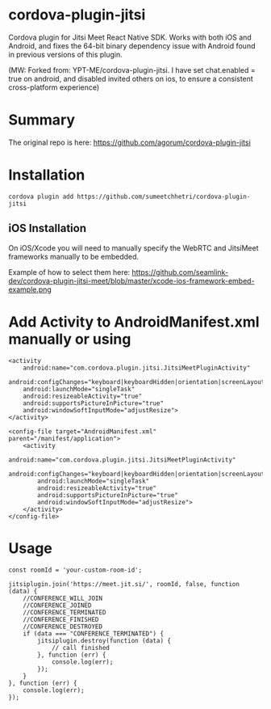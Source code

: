 # cordova-plugin-jitsi
Cordova plugin for Jitsi Meet React Native SDK. Works with both iOS and Android, and fixes the 64-bit binary dependency issue with Android found in previous versions of this plugin.

(MW: Forked from: YPT-ME/cordova-plugin-jitsi. I have set chat.enabled = true on android, and disabled invited others on ios, to ensure a consistent cross-platform experience)


# Summary 
The original repo is here: https://github.com/agorum/cordova-plugin-jitsi

# Installation
`cordova plugin add https://github.com/sumeetchhetri/cordova-plugin-jitsi`

## iOS Installation
On iOS/Xcode you will need to manually specify the WebRTC and JitsiMeet frameworks manually to be embedded.

Example of how to select them here: https://github.com/seamlink-dev/cordova-plugin-jitsi-meet/blob/master/xcode-ios-framework-embed-example.png

# Add Activity to AndroidManifest.xml manually or using 
```
<activity
    android:name="com.cordova.plugin.jitsi.JitsiMeetPluginActivity"
    android:configChanges="keyboard|keyboardHidden|orientation|screenLayout|screenSize|smallestScreenSize"
    android:launchMode="singleTask"
    android:resizeableActivity="true"
    android:supportsPictureInPicture="true"
    android:windowSoftInputMode="adjustResize">
</activity>
```
```
<config-file target="AndroidManifest.xml" parent="/manifest/application">
    <activity
        android:name="com.cordova.plugin.jitsi.JitsiMeetPluginActivity"
        android:configChanges="keyboard|keyboardHidden|orientation|screenLayout|screenSize|smallestScreenSize"
        android:launchMode="singleTask"
        android:resizeableActivity="true"
        android:supportsPictureInPicture="true"
        android:windowSoftInputMode="adjustResize">
    </activity>
</config-file>

```

# Usage
```
const roomId = 'your-custom-room-id';

jitsiplugin.join('https://meet.jit.si/', roomId, false, function (data) {
    //CONFERENCE_WILL_JOIN
    //CONFERENCE_JOINED
    //CONFERENCE_TERMINATED
    //CONFERENCE_FINISHED
    //CONFERENCE_DESTROYED
    if (data === "CONFERENCE_TERMINATED") {
        jitsiplugin.destroy(function (data) {
            // call finished
        }, function (err) {
            console.log(err);
        });
    }
}, function (err) {
    console.log(err);
});
```
